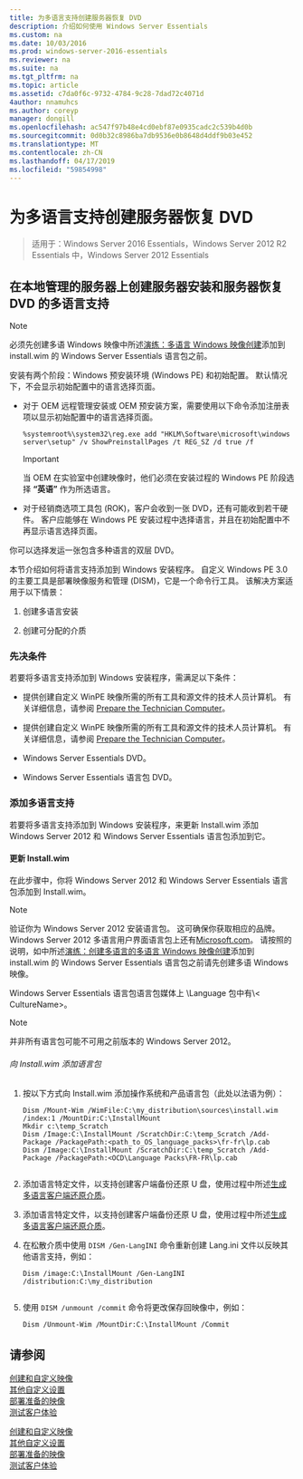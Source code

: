 ```yaml
---
title: 为多语言支持创建服务器恢复 DVD
description: 介绍如何使用 Windows Server Essentials
ms.custom: na
ms.date: 10/03/2016
ms.prod: windows-server-2016-essentials
ms.reviewer: na
ms.suite: na
ms.tgt_pltfrm: na
ms.topic: article
ms.assetid: c7da0f6c-9732-4784-9c28-7dad72c4071d
4author: nnamuhcs
ms.author: coreyp
manager: dongill
ms.openlocfilehash: ac547f97b48e4cd0ebf87e0935cadc2c539b4d0b
ms.sourcegitcommit: 0d0b32c8986ba7db9536e0b8648d4ddf9b03e452
ms.translationtype: MT
ms.contentlocale: zh-CN
ms.lasthandoff: 04/17/2019
ms.locfileid: "59854998"
---
```

# <a name="create-a-server-recovery-dvd-for-multi-language-support"></a>为多语言支持创建服务器恢复 DVD

>适用于：Windows Server 2016 Essentials，Windows Server 2012 R2 Essentials 中，Windows Server 2012 Essentials

##  <a name="BKMK_MLHeadedRecovery"></a> 在本地管理的服务器上创建服务器安装和服务器恢复 DVD 的多语言支持  
  
> [!NOTE]
>  必须先创建多语 Windows 映像中所述[演练：多语言 Windows 映像创建](https://technet.microsoft.com/library/jj126995)添加到 install.wim 的 Windows Server Essentials 语言包之前。  
  
 安装有两个阶段：Windows 预安装环境 (Windows PE) 和初始配置。 默认情况下，不会显示初始配置中的语言选择页面。  
  
-   对于 OEM 远程管理安装或 OEM 预安装方案，需要使用以下命令添加注册表项以显示初始配置中的语言选择页面。  
  
    ```  
    %systemroot%\system32\reg.exe add "HKLM\Software\microsoft\windows server\setup" /v ShowPreinstallPages /t REG_SZ /d true /f  
    ```  
  
    > [!IMPORTANT]
    >  当 OEM 在实验室中创建映像时，他们必须在安装过程的 Windows PE 阶段选择 **“英语”** 作为所选语言。  
  
-   对于经销商选项工具包 (ROK)，客户会收到一张 DVD，还有可能收到若干硬件。 客户应能够在 Windows PE 安装过程中选择语言，并且在初始配置中不再显示语言选择页面。  
  
 你可以选择发运一张包含多种语言的双层 DVD。  
  
 本节介绍如何将语言支持添加到 Windows 安装程序。 自定义 Windows PE 3.0 的主要工具是部署映像服务和管理 (DISM)，它是一个命令行工具。 该解决方案适用于以下情景：  
  
1.  创建多语言安装  
  
2.  创建可分配的介质  
  
### <a name="prerequisites"></a>先决条件  
 若要将多语言支持添加到 Windows 安装程序，需满足以下条件：  
  

-   提供创建自定义 WinPE 映像所需的所有工具和源文件的技术人员计算机。 有关详细信息，请参阅 [Prepare the Technician Computer](Prepare-the-Technician-Computer.md)。  

-   提供创建自定义 WinPE 映像所需的所有工具和源文件的技术人员计算机。 有关详细信息，请参阅 [Prepare the Technician Computer](../install/Prepare-the-Technician-Computer.md)。  

  
-   Windows Server Essentials DVD。  
  
-   Windows Server Essentials 语言包 DVD。  
  
###  <a name="BKMK_Steps"></a> 添加多语言支持  
 若要将多语言支持添加到 Windows 安装程序，来更新 Install.wim 添加 Windows Server 2012 和 Windows Server Essentials 语言包添加到它。  
  
#### <a name="update-installwim"></a>更新 Install.wim  
 在此步骤中，你将 Windows Server 2012 和 Windows Server Essentials 语言包添加到 Install.wim。  
  
> [!NOTE]
>  验证你为 Windows Server 2012 安装语言包。 这可确保你获取相应的品牌。 Windows Server 2012 多语言用户界面语言包上还有[Microsoft.com](https://www.microsoft.com/OEM/en/installation/downloads/Pages/technical-downloads.aspx)。 请按照的说明，如中所述[演练：创建多语言的多语言 Windows 映像创建](https://technet.microsoft.com/library/jj126995.aspx)添加到 install.wim 的 Windows Server Essentials 语言包之前请先创建多语 Windows 映像。  
>   
>  Windows Server Essentials 语言包语言包媒体上 \Language 包中有\\< CultureName\>。  
  
> [!NOTE]
>  并非所有语言包可能不可用之前版本的 Windows Server 2012。  
  
###### <a name="to-add-language-packs-to-installwim"></a>向 Install.wim 添加语言包  
  
1.  按以下方式向 Install.wim 添加操作系统和产品语言包（此处以法语为例）：  
  
    ```  
    Dism /Mount-Wim /WimFile:C:\my_distribution\sources\install.wim /index:1 /MountDir:C:\InstallMount  
    Mkdir c:\temp_Scratch  
    Dism /Image:C:\InstallMount /ScratchDir:C:\temp_Scratch /Add-Package /PackagePath:<path_to_OS_language_packs>\fr-fr\lp.cab  
    Dism /Image:C:\InstallMount /ScratchDir:C:\temp_Scratch /Add-Package /PackagePath:<OCD\Language Packs\FR-FR\lp.cab  
  
    ```  
  

2.  添加语言特定文件，以支持创建客户端备份还原 U 盘，使用过程中所述[生成多语言客户端还原介质](Build-Multi-Language-Client-Restore-Media.md)。  

2.  添加语言特定文件，以支持创建客户端备份还原 U 盘，使用过程中所述[生成多语言客户端还原介质](../install/Build-Multi-Language-Client-Restore-Media.md)。  

  
3.  在松散介质中使用 `DISM /Gen-LangINI` 命令重新创建 Lang.ini 文件以反映其他语言支持，例如：  
  
    ```  
    Dism /image:C:\InstallMount /Gen-LangINI /distribution:C:\my_distribution  
  
    ```  
  
4.  使用 `DISM /unmount /commit` 命令将更改保存回映像中，例如：  
  
    ```  
    Dism /Unmount-Wim /MountDir:C:\InstallMount /Commit  
    ```  
  
## <a name="see-also"></a>请参阅  

 [创建和自定义映像](Creating-and-Customizing-the-Image.md)   
 [其他自定义设置](Additional-Customizations.md)   
 [部署准备的映像](Preparing-the-Image-for-Deployment.md)   
 [测试客户体验](Testing-the-Customer-Experience.md)

 [创建和自定义映像](../install/Creating-and-Customizing-the-Image.md)   
 [其他自定义设置](../install/Additional-Customizations.md)   
 [部署准备的映像](../install/Preparing-the-Image-for-Deployment.md)   
 [测试客户体验](../install/Testing-the-Customer-Experience.md)

